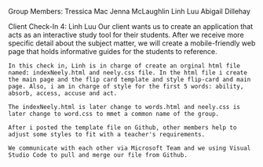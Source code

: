 Group Members:
    Tressica Mac 
    Jenna McLaughlin
    Linh Luu
    Abigail Dillehay

Client Check-In 4: Linh Luu
    Our client wants us to create an application that acts as an interactive study tool for their students. After we receive more specific detail about the subject matter, we will create a mobile-friendly web page that holds informative guides for the students to reference. 

    In this check in, Linh is in charge of create an orginal html file named: indexNeely.html and neely.css file. In the html file i create the main page and the flip card template and style flip-card and main page. Also, i am in charge of style for the first 5 words: ability, absorb, access, accuse and act. 

    The indexNeely.html is later change to words.html and neely.css is later change to word.css to mmet a common name of the group.

    After i posted the template file on Github, other members help to adjust some styles to fit with a teacher's requirements.

    We communicate with each other via Microsoft Team and we using Visual Studio Code to pull and merge our file from Github.

